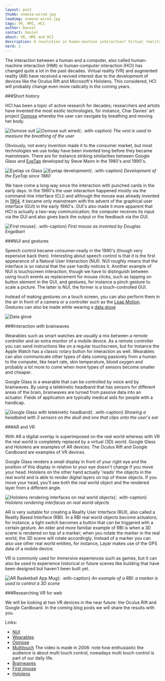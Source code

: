 ```yaml
---
layout: post
thumb: osmose-wired.jpg
leadimg: osmose-wired.jpg
tags: VR, HMI, HCI
author: Daniel
contact: Daniel
about: VR, HMI and HCI
description: A revolution in human-machine interaction? Virtual reality (VR) and augmented reality (AR) have received a revived interest due to the development of devices like the Oculus Rift and Microsoft's Hololens.
nerd: 1
---
```


The interaction between a human and a computer, also called human-machine interaction (HMI) or human-computer interaction (HCI) has changed quite a lot in the past decades. Virtual reality (VR) and augmented reality (AR) have received a revived interest due to the development of devices like the Oculus Rift and Microsoft's Hololens. This considered, HCI will probably change even more radically in the coming years.

###Short history

HCI has been a topic of active research for decades; researchers and artists have invented the most exotic technologies, for instance, Char Davies' art project [Osmose](http://www.immersence.com/osmose/) whereby the user can navigate by breathing and moving her body.

![Osmose suit](/img/blog/osmose-suit.jpg)
![Osmose suit wired](/img/blog/osmose-wired.jpg){: .with-caption}
*The vest is used to measure the breathing of the user*

Obviously, not every invention made it to the consumer market, but most technologies we use today have been invented long before they became mainstream. There are for instance striking similarities between Google Glass and [EyeTap](http://en.wikipedia.org/wiki/EyeTap) developed by Steve Mann in the 1980's and 1990's. <!--Wearable computing dates even further back, to the 17th century when the Chinese invented the [Abacus ring](http://gizmodo.com/this-wearable-abacus-is-basically-the-worlds-oldest-sm-1545627562).-->

![Eyetap vs Glass](/img/blog/eyetap-vs-glass.jpg)
![Eyetap development](/img/blog/eyetap-development.jpg){: .with-caption}
*Development of the EyeTap since 1980*

We have come a long way since the interaction with punched cards in the early days. In the 1960's the user interaction happened mostly via the command-line interface (CLI) and although the mouse was already invented in [1964](http://gajitz.com/on-the-origin-of-mouse-first-mouse-nearly-lost-to-history/), it became only mainstream with the advent of the graphical user interface (GUI) in the early 1980's. GUI's also made it more apparent that HCI is actually a two-way communication; the computer receives its input via the GUI and also gives back the output or the feedback via the GUI.

![First mouse](/img/blog/first-mouse.jpg){: .with-caption}
*First mouse as invented by Douglas Engelbart*

###NUI and gestures

Speech control became consumer-ready in the 1990's (though very expensive back then). Interesting about speech control is that it is the first appearance of a Natural User Interaction (NUI). NUI roughly means that the interface is so natural that the user hardly notices it. Another example of NUI is touchscreen interaction, though we have to distinguish between using touch events as replacement for mouse clicks, such as tapping on button element in the GUI, and gestures, for instance a pinch gesture to scale a picture. The latter is NUI, the former is a touch-controlled GUI.

Instead of making gestures on a touch screen, you can also perform them in the air in front of a camera or a controller such as the [Leap Motion](https://www.leapmotion.com/). Gestures can also be made while wearing a [data glove](https://www.vrealities.com/products/data-gloves)

![Data glove](/img/blog/data-glove.jpg)

###Interaction with brainwaves

Wearables such as smart watches are usually a mix between a remote controller and an extra monitor of a mobile device. As a remote controller you can send instructions like on a regular touchscreen, but for instance the Apple Watch has a classic rotary button for interaction as well. Wearables can also communicate other types of data coming passively from a human to the computer, like heart rate, skin temperature, blood oxygen and probably a lot more to come when more types of sensors become smaller and cheaper.

Google Glass is a wearable that can be controlled by voice and by brainwaves. By using a telekinetic headband that has sensors for different areas of the brain, brainwaves are turned from passive data into an actuator. Fields of application are typically medical aids for people with a handicap.

![Google Glass with telekinetic headband](/img/blog/google-glass-with-telekinetic-headband.jpg){: .with-caption}
*Showing a headband with 3 sensors on the skull and one that clips onto the user's ear*

###AR and VR

With AR a digital overlay is superimposed on the real world whereas with VR the real world is completely replaced by a virtual (3D) world. Google Glass and Hololens are examples of AR devices. The Oculus Rift and Google Cardboard are examples of VR devices.

Google Glass renders a small display in front of your right eye and the position of this display in relation to your eye doesn't change if you move your head. Hololens on the other hand actually 'reads' the objects in the real world and is able to render digital layers on top of these objects. If you move your head, you'll see both the real world object and the rendered layer from a different angle.

![Hololens rendering interfaces on real world objects](/img/blog/hololens-rendering.jpg){: .with-caption}
*Hololens rendering interfaces on real world objects*

AR is very suitable for creating a Reality User Interface (RUI), also called a Reality Based Interface (RBI). In a RBI real world objects become actuators; for instance, a light switch becomes a button that can be triggered with a certain gesture. An older and more familiar example of RBI is when a 3D scene is rendered on top of a marker; when you rotate the marker in the real world, the 3D scene will rotate accordingly. Instead of a marker you can also use other real world entities, for instance, Layar makes use of the GPS data of a mobile device.

VR is commonly used for immersive experiences such as games, but it can also be used to experience historical or future scenes like building that have been designed but haven't been built yet.

![AR Basketball App Mug](/img/blog/AR-Basketball-App-Mug.jpg){: .with-caption}
*An example of a RBI: a marker is used to control a 3D scene*

###Researching VR for web

We will be looking at two VR devices in the near future: the Oculus Rift and Google Cardboard. In the coming blog posts we will share the results with you.

Links:

- [NUI](http://en.wikipedia.org/wiki/Natural_user_interface)
- [Wearables](http://en.wikipedia.org/wiki/Wearable_computer)
- [Osmose](http://www.immersence.com/osmose/)
- [Multitouch](http://www.ted.com/talks/jeff_han_demos_his_breakthrough_touchscreen?language=en#t-10169) The video is made in 2006: note how enthusiastic the audience is about multi touch control, nowadays multi touch control is part of our daily life.
- [Brainwaves](http://www.digitaltrends.com/mobile/mindrdr-controlling-google-glass-with-your-mind/)
- [First mouse](http://gajitz.com/on-the-origin-of-mouse-first-mouse-nearly-lost-to-history/)
- [Hololens](http://www.microsoft.com/microsoft-hololens/en-us)

<!--
A mouse click on a button in a GUI can be seen as a shortcut for a command.

covers the two-way communication between a human and a machine. Usually the human gives the machine an instruction and the machine provides the human with feedback as soon as the instruction has been processed.
-->
